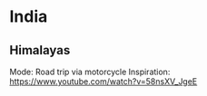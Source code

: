 
# India

## Himalayas

Mode: Road trip via motorcycle
Inspiration:
https://www.youtube.com/watch?v=58nsXV_JgeE
